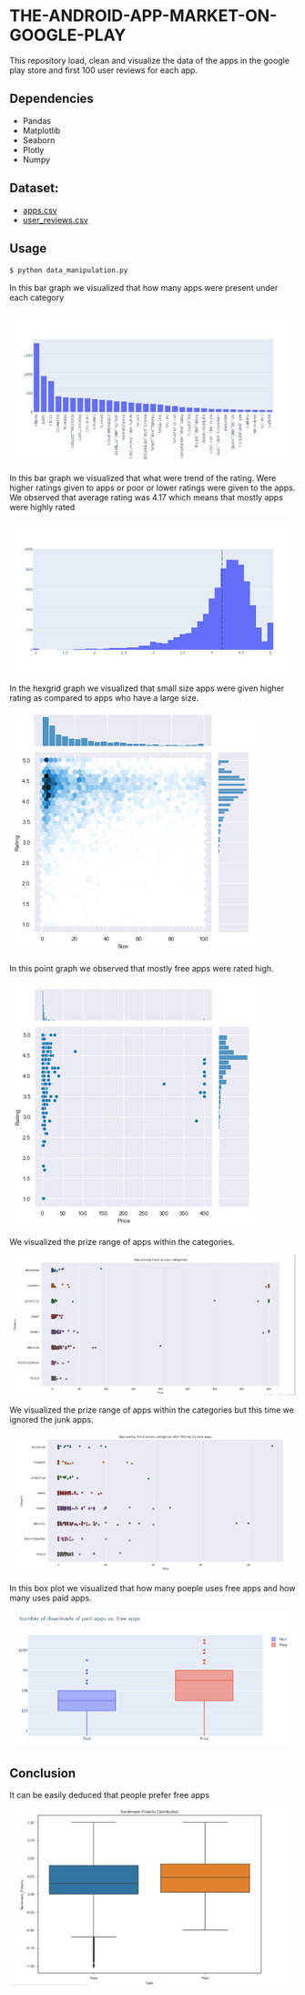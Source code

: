 # THE-ANDROID-APP-MARKET-ON-GOOGLE-PLAY
This repository load, clean and visualize the data of the apps in the google play store and first 100 user reviews for each app.


## Dependencies

- Pandas
- Matplotlib
- Seaborn
- Plotly
- Numpy

## Dataset:
- [apps.csv](https://www.kaggle.com/yashhvyass/the-android-app-market-on-google-play?select=apps.csv)
- [user_reviews.csv](https://www.kaggle.com/yashhvyass/the-android-app-market-on-google-play?select=user_reviews.csv)

## Usage

```bash
$ python data_manipulation.py
```
In this bar graph we visualized that how many apps were present under each category 

![image](https://github.com/Usman-Ghani123/THE-ANDROID-APP-MARKET-ON-GOOGLE-PLAY/blob/main/plots/Number%20of%20apps%20vs%20Categories.png) 

In this bar graph we visualized that what were trend of the rating. Were higher ratings given to apps or poor or lower ratings were given to the apps. We observed that average rating was 4.17 which means that mostly apps were highly rated

![image](https://github.com/Usman-Ghani123/THE-ANDROID-APP-MARKET-ON-GOOGLE-PLAY/blob/main/plots/Rating%20Frequency%20vs%20Rating.png) 

In the hexgrid graph we visualized that small size apps were given higher rating as compared to apps who have a large size.

![image](https://github.com/Usman-Ghani123/THE-ANDROID-APP-MARKET-ON-GOOGLE-PLAY/blob/main/plots/Rating%20vs%20Size.PNG)

In this point graph we observed that mostly free apps were rated high.

![image](https://github.com/Usman-Ghani123/THE-ANDROID-APP-MARKET-ON-GOOGLE-PLAY/blob/main/plots/Rating%20vs%20Prize.PNG)

We visualized the prize range of apps within the categories.

![image](https://github.com/Usman-Ghani123/THE-ANDROID-APP-MARKET-ON-GOOGLE-PLAY/blob/main/plots/App%20prices%20trend%20accross%20categories.PNG)

We visualized the prize range of apps within the categories but this time we ignored the junk apps.

![image](https://github.com/Usman-Ghani123/THE-ANDROID-APP-MARKET-ON-GOOGLE-PLAY/blob/main/plots/App%20prices%20trend%20accross%20categories%20except%20junk%20files.PNG)

In this box plot we visualized that how many poeple uses free apps and how many uses paid apps.

![image](https://github.com/Usman-Ghani123/THE-ANDROID-APP-MARKET-ON-GOOGLE-PLAY/blob/main/plots/number%20of%20downloads%20free%20vs%20paid.PNG)

## Conclusion
It can be easily deduced that people prefer free apps

![image](https://github.com/Usman-Ghani123/THE-ANDROID-APP-MARKET-ON-GOOGLE-PLAY/blob/main/plots/Sentiment%20Polarity%20Distribution.PNG)


